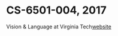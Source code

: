 # CS-6501-004, 2017
Vision & Language at Virginia Tech[website](http://www.cs.virginia.edu/~vicente/vislang/)

